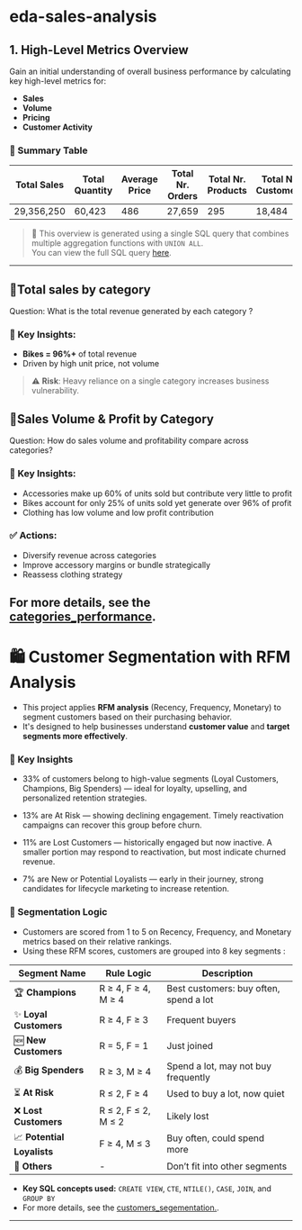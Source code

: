 # eda-sales-analysis
## 1.  High-Level Metrics Overview

Gain an initial understanding of overall business performance by calculating key high-level metrics for:

- **Sales**
- **Volume**
- **Pricing**
- **Customer Activity**

### 🧮 Summary Table

| **Total Sales** | **Total Quantity** | **Average Price** | **Total Nr. Orders** | **Total Nr. Products** | **Total Nr. Customers** |
|-----------------|--------------------|--------------------|-----------------------|-------------------------|--------------------------|
| 29,356,250      | 60,423             | 486                | 27,659                | 295                     | 18,484                   |

> 📌 This overview is generated using a single SQL query that combines multiple aggregation functions with `UNION ALL`.  
> You can view the full SQL query [here](scripts/1_Business_metrics).

---


## 🔹Total sales by category
Question: What is the total revenue generated  by each category ?

### 🧠 Key Insights:
- **Bikes = 96%+** of total revenue  
- Driven by high unit price, not volume  
> ⚠️ **Risk**: Heavy reliance on a single category increases business vulnerability.

## 🔹Sales Volume & Profit by Category
Question: How do sales volume and profitability compare across categories?

### 🧠 Key Insights:
- Accessories make up 60% of units sold but contribute very little to profit
- Bikes account for only 25% of units sold yet generate over 96% of profit
- Clothing has low volume and low profit contribution

### ✅ Actions:
- Diversify revenue across categories  
- Improve accessory margins or bundle strategically  
- Reassess clothing strategy
  
For more details, see the [categories_performance](scripts/2_categories_performance).
---

# 🛍️ Customer Segmentation with RFM Analysis

- This project applies **RFM analysis** (Recency, Frequency, Monetary) to segment customers based on their purchasing behavior. 
- It's designed to help businesses understand **customer value** and **target segments more effectively**.


### 🧠 Key Insights

  - 33% of customers belong to high-value segments (Loyal Customers, Champions, Big Spenders) — ideal for loyalty, upselling, and personalized retention strategies.

  - 13% are At Risk — showing declining engagement. Timely reactivation campaigns can recover this group before churn. 

  - 11% are Lost Customers — historically engaged but now inactive. A smaller portion may respond to reactivation, but most indicate churned revenue.

  - 7% are New or Potential Loyalists — early in their journey, strong candidates for lifecycle marketing to increase retention.

### 🧠 Segmentation Logic

- Customers are scored from 1 to 5 on Recency, Frequency, and Monetary metrics based on their relative rankings. 
- Using these RFM scores, customers are grouped into 8 key segments :


| Segment Name             | Rule Logic           | Description                                   |
|--------------------------|----------------------|-----------------------------------------------|
| 🏆 **Champions**          | R ≥ 4, F ≥ 4, M ≥ 4   | Best customers: buy often, spend a lot        |
| ✨ **Loyal Customers**    | R ≥ 4, F ≥ 3          | Frequent buyers                               |
| 🆕 **New Customers**      | R = 5, F = 1          | Just joined                                   |
| 💰 **Big Spenders**       | R ≥ 3, M ≥ 4          | Spend a lot, may not buy frequently           |
| ⏳ **At Risk**            | R ≤ 2, F ≥ 4          | Used to buy a lot, now quiet                  |
| ❌ **Lost Customers**     | R ≤ 2, F ≤ 2, M ≤ 2   | Likely lost                                   |
| 📈 **Potential Loyalists**| F ≥ 4, M ≤ 3          | Buy often, could spend more                   |
| 🧊 **Others**             | -                    | Don’t fit into other segments                 |
 
 - **Key SQL concepts used:** `CREATE VIEW`, `CTE`, `NTILE()`, `CASE`, `JOIN`, and `GROUP BY`
 - For more details, see the [customers_segementation.](scripts/3_customers_segementation.sql).


---


